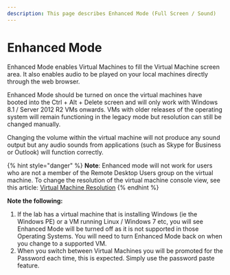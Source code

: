 ```yaml
---
description: This page describes Enhanced Mode (Full Screen / Sound)
---
```


# Enhanced Mode

Enhanced Mode enables Virtual Machines to fill the Virtual Machine screen area.  It also enables audio to be played on your local machines directly through the web browser.

Enhanced Mode should be turned on once the virtual machines have booted into the Ctrl + Alt + Delete screen and will only work with Windows 8.1 / Server 2012 R2 VMs onwards.  VMs with older releases of the operating system will remain functioning in the legacy mode but resolution can still be changed manually.

Changing the volume within the virtual machine will not produce any sound output but any audio sounds from applications \(such as Skype for Business or Outlook\) will function correctly.

{% hint style="danger" %}
**Note**: Enhanced mode will not work for users who are not a member of the Remote Desktop Users group on the virtual machine.  To change the resolution of the virtual machine console view, see this article: [Virtual Machine Resolution](virtual-machine-resolution.md)
{% endhint %}

**Note the following:**

1. If the lab has a virtual machine that is installing Windows \(ie the Windows PE\) or a VM running Linux / Windows 7 etc, you will see Enhanced Mode will be turned off as it is not supported in those Operating Systems.  You will need to turn Enhanced Mode back on when you change to a supported VM.
2. When you switch between Virtual Machines you will be promoted for the Password each time, this is expected.  Simply use the password paste feature.


